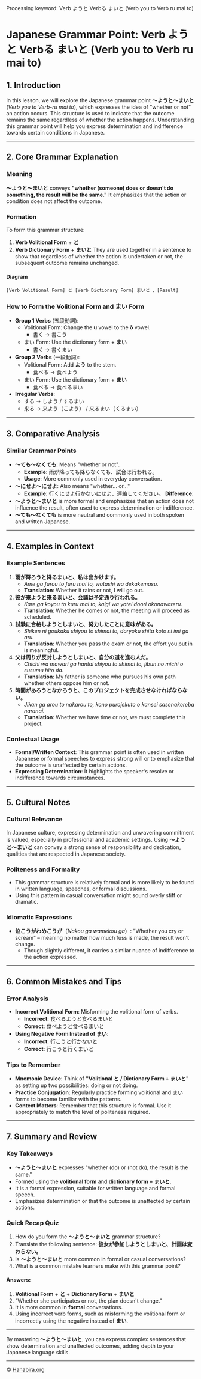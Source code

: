 Processing keyword: Verb ようと Verbる まいと (Verb you to Verb ru mai to)
# Japanese Grammar Point: Verb ようと Verbる まいと (Verb you to Verb ru mai to)

## 1. Introduction
In this lesson, we will explore the Japanese grammar point **〜ようと〜まいと** (_Verb you to Verb-ru mai to_), which expresses the idea of "whether or not" an action occurs. This structure is used to indicate that the outcome remains the same regardless of whether the action happens. Understanding this grammar point will help you express determination and indifference towards certain conditions in Japanese.

---
## 2. Core Grammar Explanation
### Meaning
**〜ようと〜まいと** conveys **"whether (someone) does or doesn't do something, the result will be the same."** It emphasizes that the action or condition does not affect the outcome.
### Formation
To form this grammar structure:
1. **Verb Volitional Form** + **と**
2. **Verb Dictionary Form** + **まいと**
They are used together in a sentence to show that regardless of whether the action is undertaken or not, the subsequent outcome remains unchanged.
#### Diagram
```
[Verb Volitional Form] と [Verb Dictionary Form] まいと 、[Result]
```
### How to Form the Volitional Form and まい Form
- **Group 1 Verbs** (五段動詞):
  - Volitional Form: Change the **u** vowel to the **ō** vowel.
    - 書く → 書こう
  - まい Form: Use the dictionary form + **まい**
    - 書く → 書くまい
- **Group 2 Verbs** (一段動詞):
  - Volitional Form: Add **よう** to the stem.
    - 食べる → 食べよう
  - まい Form: Use the dictionary form + **まい**
    - 食べる → 食べるまい
- **Irregular Verbs**:
  - する → しよう / するまい
  - 来る → 来よう（こよう） / 来るまい（くるまい）
---
## 3. Comparative Analysis
### Similar Grammar Points
- **〜ても〜なくても**: Means "whether or not".
  - **Example**: 雨が降っても降らなくても、試合は行われる。
  - **Usage**: More commonly used in everyday conversation.
- **〜にせよ〜にせよ**: Also means "whether... or..."
  - **Example**: 行くにせよ行かないにせよ、連絡してください。
**Difference**:
- **〜ようと〜まいと** is more formal and emphasizes that an action does not influence the result, often used to express determination or indifference.
- **〜ても〜なくても** is more neutral and commonly used in both spoken and written Japanese.
---
## 4. Examples in Context
### Example Sentences
1. **雨が降ろうと降るまいと、私は出かけます。**
   - *Ame ga furou to furu mai to, watashi wa dekakemasu.*
   - **Translation**: Whether it rains or not, I will go out.
2. **彼が来ようと来るまいと、会議は予定通り行われる。**
   - *Kare ga koyou to kuru mai to, kaigi wa yotei doori okonawareru.*
   - **Translation**: Whether he comes or not, the meeting will proceed as scheduled.
3. **試験に合格しようとしまいと、努力したことに意味がある。**
   - *Shiken ni goukaku shiyou to shimai to, doryoku shita koto ni imi ga aru.*
   - **Translation**: Whether you pass the exam or not, the effort you put in is meaningful.
4. **父は周りが反対しようとしまいと、自分の道を進む人だ。**
   - *Chichi wa mawari ga hantai shiyou to shimai to, jibun no michi o susumu hito da.*
   - **Translation**: My father is someone who pursues his own path whether others oppose him or not.
5. **時間があろうとなかろうと、このプロジェクトを完成させなければならない。**
   - *Jikan ga arou to nakarou to, kono purojekuto o kansei sasenakereba naranai.*
   - **Translation**: Whether we have time or not, we must complete this project.
### Contextual Usage
- **Formal/Written Context**: This grammar point is often used in written Japanese or formal speeches to express strong will or to emphasize that the outcome is unaffected by certain actions.
- **Expressing Determination**: It highlights the speaker's resolve or indifference towards circumstances.
---
## 5. Cultural Notes
### Cultural Relevance
In Japanese culture, expressing determination and unwavering commitment is valued, especially in professional and academic settings. Using **〜ようと〜まいと** can convey a strong sense of responsibility and dedication, qualities that are respected in Japanese society.
### Politeness and Formality
- This grammar structure is relatively formal and is more likely to be found in written language, speeches, or formal discussions.
- Using this pattern in casual conversation might sound overly stiff or dramatic.
### Idiomatic Expressions
- **泣こうがわめこうが**（*Nakou ga wamekou ga*）: "Whether you cry or scream" – meaning no matter how much fuss is made, the result won't change.
  - Though slightly different, it carries a similar nuance of indifference to the action expressed.
---
## 6. Common Mistakes and Tips
### Error Analysis
- **Incorrect Volitional Form**: Misforming the volitional form of verbs.
  - **Incorrect**: 食べるようと食べるまいと
  - **Correct**: 食べようと食べるまいと
- **Using Negative Form Instead of まい**:
  - **Incorrect**: 行こうと行かないと
  - **Correct**: 行こうと行くまいと
### Tips to Remember
- **Mnemonic Device**: Think of **"Volitional と / Dictionary Form + まいと"** as setting up two possibilities: doing or not doing.
- **Practice Conjugation**: Regularly practice forming volitional and まい forms to become familiar with the patterns.
- **Context Matters**: Remember that this structure is formal. Use it appropriately to match the level of politeness required.
---
## 7. Summary and Review
### Key Takeaways
- **〜ようと〜まいと** expresses "whether (do) or (not do), the result is the same."
- Formed using the **volitional form** and **dictionary form + まいと**.
- It is a formal expression, suitable for written language and formal speech.
- Emphasizes determination or that the outcome is unaffected by certain actions.
### Quick Recap Quiz
1. How do you form the **〜ようと〜まいと** grammar structure?
2. Translate the following sentence: **彼女が参加しようとしまいと、計画は変わらない。**
3. Is **〜ようと〜まいと** more common in formal or casual conversations?
4. What is a common mistake learners make with this grammar point?
#### Answers:
1. **Volitional Form** + **と** + **Dictionary Form** + **まいと**
2. "Whether she participates or not, the plan doesn't change."
3. It is more common in **formal** conversations.
4. Using incorrect verb forms, such as misforming the volitional form or incorrectly using the negative instead of **まい**.
---
By mastering **〜ようと〜まいと**, you can express complex sentences that show determination and unaffected outcomes, adding depth to your Japanese language skills.


---

© [Hanabira.org](https://hanabira.org)
